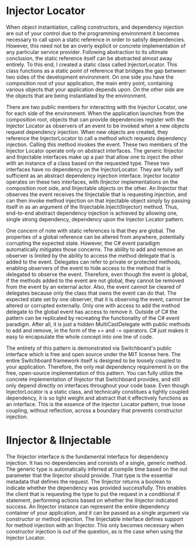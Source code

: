 
# Injector Locator

When object instantiation, calling constructors, and dependency injection are out of your control due to the programming environment it becomes necessary to call upon a static reference in order to satisfy dependencies. However, this need not be an overly explicit or concrete implementation of any particular service provider. Following abstraction to its ultimate conclusion, the static reference itself can be abstracted almost away entirely. To this end, I created a static class called InjectorLocator. This class functions as a static point of reference that bridges the gap between two sides of the development environment. On one side you have the composition root of your application, the main entry point, containing various objects that your application depends upon. On the other side are the objects that are being instantiated by the environment.

There are two public members for interacting with the Injector Locator, one for each side of the environment. When the application launches from the composition root, objects that can provide dependencies register with the Injector Locator as observers of an event to be invoked when a new objects request dependency injection. When new objects are created, they reference the InjectorLocator to call a method which requests dependency injection. Calling this method invokes the event. These two members of the Injector Locator operate only on abstract interfaces. The generic IInjector and IInjectable interfaces make up a pair that allow one to inject the other with an instance of a class based on the requested type. These two interfaces have no dependency on the InjectorLocator. They are fully self sufficient as an abstract dependency injection interface. Injector locator operates on these two interfaces, with IInjector implementations on the composition root side, and IInjectable objects on the other. An IInjector that observes the event receives the IInjectable that is requesting injection, and can then invoke method injection on that injectable object simply by passing itself in as an argument of the IInjectable.Inject(IInjector) method. Thus, end-to-end abstract dependency injection is achieved by allowing one, single strong dependency, dependency upon the Injector Locator pattern.

One concern of note with static references is that they are global. The properties of a global reference can be altered from anywhere, potentially corrupting the expected state. However, the C# event paradigm automatically mitigates those concerns. The ability to add and remove an observer is limited by the ability to access the method delegate that is added to the event. Delegates can refer to private or protected methods, enabling observers of the event to hide access to the method that is delegated to observe the event. Therefore, even though the event is global, if the methods added to the event are not global, they cannot be removed from the event by an external actor. Also, the event cannot be cleared of delegates because only the class that owns the event can do that. The expected state set by one observer, that it is observing the event, cannot be altered or corrupted externally. Only one with access to add the method delegate to the global event has access to remove it. Outside of C# the pattern can be replicated by recreating the functionality of the C# event paradigm. After all, it is just a hidden MultiCastDelegate with public methods to add and remove, in the form of the += and -= operators. C# just makes it easy to encapsulate the whole concept into one line of code.

The entirety of this pattern is demonstrated via Switchboard's public interface which is free and open source under the MIT license here. The entire Switchboard framework itself is designed to be loosely coupled to your application. Therefore, the only real dependency requirement is on the free, open-source implementation of this pattern. You can fully utilize the concrete implementation of IInjector that Switchboard provides, and still only depend directly on interfaces throughout your code base. Even though InjectorLocator is a static class, and technically constitues a tightly coupled dependency, it is so light weight and abstract that it effectively functions as an interface. This is the essence of the Injector Locator pattern, true loose coupling, without reflection, across a boundary that prevents constructor injection.

# IInjector & IInjectable

The IInjector interface is the fundamental interface for dependency injection. It has no dependencies and consists of a single, generic method. The generic type is automatically inferred at compile time based on the out parameter that the IInjector should provide. That type is the essential metadata that defines the request. The IInjector returns a boolean to indicate whether the dependency was provided successfully. This enables the client that is requesting the type to put the request in a conditional if statement, performing actions based on whether the IInjector indicated success. An IInjector instance can represent the entire dependency container of your application, and it can be passed as a single argument via constructor or method injection. The IInjectable interface defines support for method injection with an IInjector. This only becomes necessary when constructor injection is out of the question, as is the case when using the Injector Locator.
